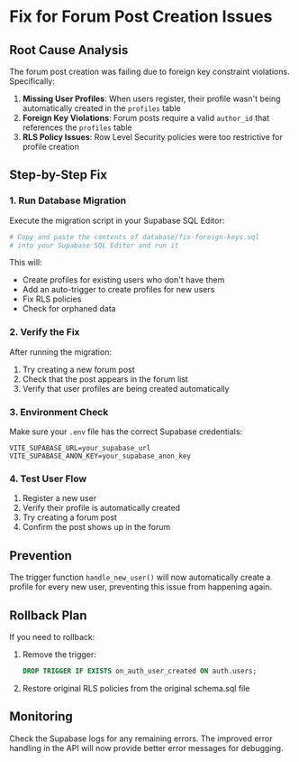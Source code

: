 # Fix for Forum Post Creation Issues

## Root Cause Analysis

The forum post creation was failing due to foreign key constraint violations. Specifically:

1. **Missing User Profiles**: When users register, their profile wasn't being automatically created in the `profiles` table
2. **Foreign Key Violations**: Forum posts require a valid `author_id` that references the `profiles` table
3. **RLS Policy Issues**: Row Level Security policies were too restrictive for profile creation

## Step-by-Step Fix

### 1. Run Database Migration

Execute the migration script in your Supabase SQL Editor:

```bash
# Copy and paste the contents of database/fix-foreign-keys.sql
# into your Supabase SQL Editor and run it
```

This will:
- Create profiles for existing users who don't have them
- Add an auto-trigger to create profiles for new users
- Fix RLS policies
- Check for orphaned data

### 2. Verify the Fix

After running the migration:

1. Try creating a new forum post
2. Check that the post appears in the forum list
3. Verify that user profiles are being created automatically

### 3. Environment Check

Make sure your `.env` file has the correct Supabase credentials:

```env
VITE_SUPABASE_URL=your_supabase_url
VITE_SUPABASE_ANON_KEY=your_supabase_anon_key
```

### 4. Test User Flow

1. Register a new user
2. Verify their profile is automatically created
3. Try creating a forum post
4. Confirm the post shows up in the forum

## Prevention

The trigger function `handle_new_user()` will now automatically create a profile for every new user, preventing this issue from happening again.

## Rollback Plan

If you need to rollback:

1. Remove the trigger:
   ```sql
   DROP TRIGGER IF EXISTS on_auth_user_created ON auth.users;
   ```

2. Restore original RLS policies from the original schema.sql file

## Monitoring

Check the Supabase logs for any remaining errors. The improved error handling in the API will now provide better error messages for debugging.
